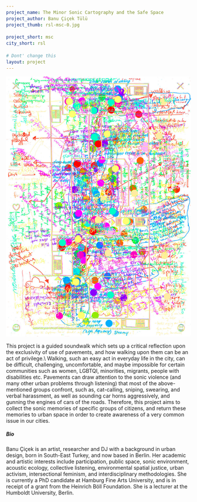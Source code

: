 ```yaml
---
project_name: The Minor Sonic Cartography and the Safe Space
project_author: Banu Çiçek Tülü
project_thumb: rsl-msc-0.jpg

project_short: msc
city_short: rsl

# Dont' change this
layout: project
---
```

![Banu Çiçek Tülü - The Minor Sonic Cartography and the Safe Space](/assets/images/rsl-msc-0.jpg)

This project is a guided soundwalk which sets up a critical reflection upon the exclusivity of use of pavements, and how walking upon them can be an act of privilege.\ Walking, such an easy act in everyday life in the city, can be difficult, challenging, uncomfortable, and maybe impossible for certain communities such as women, LGBTQI, minorities, migrants, people with disabilities etc. Pavements can draw attention to the sonic violence (and many other urban problems through listening) that most of the above-mentioned groups confront, such as, cat-calling, sniping, swearing, and verbal harassment, as well as sounding car horns aggressively, and gunning the engines of cars of the roads. Therefore, this project aims to collect the sonic memories of specific groups of citizens, and return these memories to urban space in order to create awareness of a very common issue in our cities.

##### Bio
Banu Çiçek is an artist, researcher and DJ with a background in urban design, born in South-East Turkey, and now based in Berlin. Her academic and artistic interests include participation, public space, sonic environment, acoustic ecology, collective listening, environmental spatial justice, urban activism, intersectional feminism, and interdisciplinary methodologies. She is currently a PhD candidate at Hamburg Fine Arts University, and is in receipt of a grant from the Heinrich Böll Foundation. She is a lecturer at the Humboldt University, Berlin.